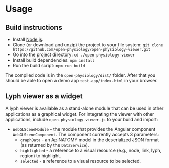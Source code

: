 # Usage

## Build instructions
   * Install  [Node.js](https://nodejs.org/).    
   * Clone (or download and unzip) the project to your file system: `git clone https://github.com/open-physiology/open-physiology-viewer.git`
   * Go into the project directory: `cd ./open-physiology-viewer`
   * Install build dependencies: `npm install`
   * Run the build script: `npm run build`
   
   The compiled code is in the `open-physiology/dist/` folder. After that you should be able to open a demo app `test-app/index.html` in your browser.

## Lyph viewer as a widget
 A lyph viewer is available as a stand-alone module that can be used in other applications as a graphical widget. For integrating the viewer with other applications, include  `open-physiology-viewer.js` to your build and import:
  * `WebGLSceneModule` - the module that provides the Angular component `WebGLSceneComponent`. The component currently accepts 3 parameters:
    - `graphData` - an ApiNATOMY model in the deserialized JSON format (as returned by the `DataService`).
    - `highlighted` - a reference to a visual resource (e.g., node, link, lyph, region) to highlight.
    - `selected` - a reference to a visual resource to be selected.
  
  